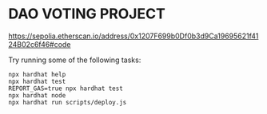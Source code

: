 # DAO VOTING PROJECT

https://sepolia.etherscan.io/address/0x1207F699b0Df0b3d9Ca19695621f4124B02c6f46#code

Try running some of the following tasks:

```shell
npx hardhat help
npx hardhat test
REPORT_GAS=true npx hardhat test
npx hardhat node
npx hardhat run scripts/deploy.js
```
